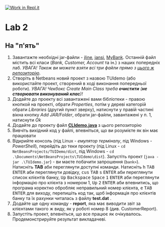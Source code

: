 [![Work in Repl.it](https://classroom.github.com/assets/work-in-replit-14baed9a392b3a25080506f3b7b6d57f295ec2978f6f33ec97e36a161684cbe9.svg)](https://classroom.github.com/online_ide?assignment_repo_id=2806798&assignment_repo_type=AssignmentRepo)
# Lab 2
## На "п'ять"
1. Завантажте необхідні jar-файли - [jline](https://repo1.maven.org/maven2/org/jline/jline/3.10.0/jline-3.10.0.jar), [jansi](http://repo1.maven.org/maven2/org/fusesource/jansi/jansi/1.17.1/jansi-1.17.1.jar), [MyBank](https://github.com/liketaurus/TUI-Labs/blob/master/jars/MyBank.jar). Останній файл містить всі класи (*Bank, Customer, Account* та ін.) з наших попередніх лаб. *УВАГА! Також ви можете взяти всі три файли прямо з [цього ж репозиторію](https://github.com/liketaurus/TUI-Labs/blob/master/jars)*.
2. Створіть в Netbeans новий проект з назвою TUIdemo (або використайте проект, створений в ході виконання попередньої роботи). *УВАГА! Чекбокс *Create Main Class* треба **очистити** (**не створювати виконуваний клас**)!*
3. Додайте до проекту всі завантажені вами бібліотеки - правою кнопкой на проекті, обрати *Properties*, потім у дереві категорій обрати *Libraries* (другий пункт зверху), натиснути у правій частині вікна кнопку *Add JAR/Folder*, обрати jar-файли, завантажені у п. 1, натиснути *Ok*
4. Додайте до проекту файл **[CLIdemo.java](https://github.com/liketaurus/TUI-Labs/blob/master/Lab%202%20-%20CLI/CLIdemo.java)** з цього репозиторію
5. Вивчіть вихідний код у файлі, впевніться, що ви розумієте як він має працювати
6. Відкрийте консоль (під Linux - *емулятор терміналу*, під Windows - *PowerShell*), перейдіть до теки проекту (під Linux - ```cd NetBeansProjects/TUIDemo/dist```, під Windows - ```cd .\Documents\NetBeansProjects\TUIdemo\dist```). Запустіть проект (```java -jar .\TUIdemo.jar```) - ви маєте побачити запрошення (```bank>```). Натисніть **TAB** аби переглянути доступні команди. Натисніть <kbd>h</kbd> <kbd>TAB</kbd> <kbd>ENTER</kbd> аби переглянути довідку, <kbd>cus</kbd> <kbd>TAB</kbd> <kbd>s</kbd> <kbd>ENTER</kbd> аби переглянути список клієнтів банку, <kbd>Up</kbd> <kbd>Backspace</kbd> <kbd>Space</kbd> <kbd>1</kbd> <kbd>ENTER</kbd> аби переглянути інформацію про клієнта з номером 1, <kbd>Up</kbd> <kbd>2</kbd> <kbd>ENTER</kbd> аби впевнитись, що програма коректно обробляє неправильний номер клієнта, <kbd>e</kbd> <kbd>TAB</kbd> <kbd>ENTER</kbd> для виходу, перепишіть код  так, щоб інформація про клієнтів банку та їх рахунки читалась з файлу **test.dat** .
7. Додайте ще одну команду - **report**, яка має виводити звіт за клієнтами такого ж виду, як у роботі номер 8 (див. CustomerReport).
8. Запустіть проект, впевніться, що все працює як очікувалось. Продемонстрируйте результат викладачеві.
